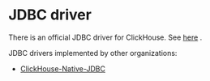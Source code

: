 # JDBC driver

There is an official JDBC driver for ClickHouse. See [here](https://github.com/yandex/clickhouse-jdbc) .

JDBC drivers implemented by other organizations:

- [ClickHouse-Native-JDBC](https://github.com/housepower/ClickHouse-Native-JDBC)
